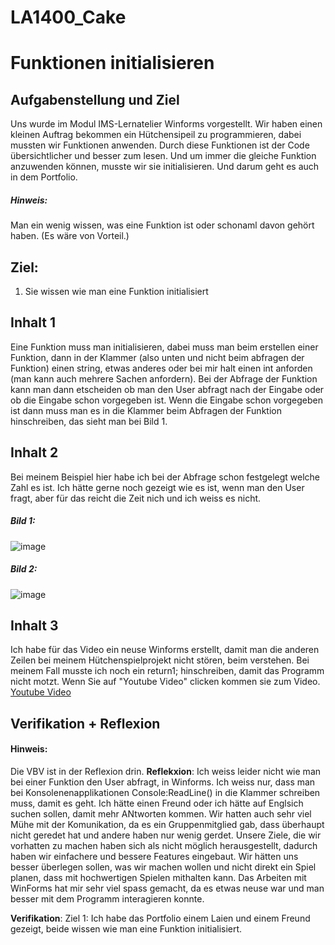 # LA1400_Cake
# Funktionen initialisieren

## Aufgabenstellung und Ziel

Uns wurde im Modul IMS-Lernatelier Winforms vorgestellt. Wir haben einen kleinen Auftrag bekommen ein Hütchensipeil zu programmieren, dabei mussten wir Funktionen anwenden. Durch diese Funktionen ist der Code übersichtlicher und besser zum lesen. Und um immer die gleiche Funktion anzuwenden können, musste wir sie initialisieren. Und darum geht es auch in dem Portfolio.
##### Hinweis:
Man ein wenig wissen, was eine Funktion ist oder schonaml davon gehört haben. (Es wäre von Vorteil.)

## Ziel:
1. Sie wissen wie man eine Funktion initialisiert

## Inhalt 1

Eine Funktion muss man initialisieren, dabei muss man beim erstellen einer Funktion, dann in der Klammer (also unten und nicht beim abfragen der Funktion) einen string, etwas anderes oder bei mir halt einen int anforden (man kann auch mehrere Sachen anfordern). Bei der Abfrage der Funktion kann man dann etscheiden ob man den User abfragt nach der Eingabe oder ob die Eingabe schon vorgegeben ist. Wenn die Eingabe schon vorgegeben ist dann muss man es in die Klammer beim Abfragen der Funktion hinschreiben, das sieht man bei Bild 1.

## Inhalt 2
Bei meinem Beispiel hier habe ich bei der Abfrage schon festgelegt welche Zahl es ist. Ich hätte gerne noch gezeigt wie es ist, wenn man den User fragt, aber für das reicht die Zeit nich und ich weiss es nicht.
##### Bild 1:
![image](https://cdn.discordapp.com/attachments/900403632611155968/923135612754735125/unknown.png)
##### Bild 2:
![image](https://cdn.discordapp.com/attachments/900403632611155968/923143873482616892/unknown.png)


## Inhalt 3

Ich habe für das Video ein neuse Winforms erstellt, damit man die anderen Zeilen bei meinem Hütchenspielprojekt nicht stören, beim verstehen.
Bei meinem Fall musste ich noch ein return1; hinschreiben, damit das Programm nicht motzt. Wenn Sie auf "Youtube Video" clicken kommen sie zum Video.
[Youtube Video](https://youtu.be/EWg9SQYglAg)

## Verifikation + Reflexion 
#### Hinweis: 
Die VBV ist in der Reflexion drin.
**Reflekxion**:
Ich weiss leider nicht wie man bei einer Funktion den User abfragt, in Winforms. Ich weiss nur, dass man bei Konsolenenapplikationen Console:ReadLine() in die Klammer schreiben muss, damit es geht. Ich hätte einen Freund oder ich hätte auf Englsich suchen sollen, damit mehr ANtworten kommen. Wir hatten auch sehr viel Mühe mit der Komunikation, da es ein Gruppenmitglied gab, dass überhaupt nicht geredet hat und andere haben nur wenig gerdet. Unsere Ziele, die wir vorhatten zu machen haben sich als nicht möglich herausgestellt, dadurch haben wir einfachere und bessere Features eingebaut. Wir hätten uns besser überlegen sollen, was wir machen wollen und nicht direkt ein Spiel planen, dass mit hochwertigen Spielen mithalten kann. Das Arbeiten mit WinForms hat mir sehr viel spass gemacht, da es etwas neuse war und man besser mit dem Programm interagieren konnte.

**Verifikation**:
Ziel 1: Ich habe das Portfolio einem Laien und einem Freund gezeigt, beide wissen wie man eine Funktion initialisiert.
